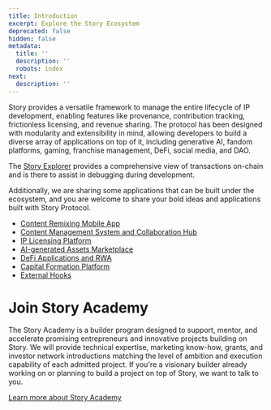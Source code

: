```yaml
---
title: Introduction
excerpt: Explore the Story Ecosystem
deprecated: false
hidden: false
metadata:
  title: ''
  description: ''
  robots: index
next:
  description: ''
---
```

Story provides a versatile framework to manage the entire lifecycle of IP development, enabling features like provenance, contribution tracking, frictionless licensing, and revenue sharing. The protocol has been designed with modularity and extensibility in mind, allowing developers to build a diverse array of applications on top of it, including generative AI, fandom platforms, gaming, franchise management, DeFi, social media, and DAO.

The [Story Explorer](https://explorer.story.foundation/) provides a comprehensive view of transactions on-chain and is there to assist in debugging during development.

Additionally, we are sharing some applications that can be built under the ecosystem, and you are welcome to share your bold ideas and applications built with Story Protocol.

- [Content Remixing Mobile App](doc:content-remixing-mobile-app)
- [Content Management System and Collaboration Hub](doc:content-management-system-and-collaboration-hub)
- [IP Licensing Platform](doc:ip-licensing-platform)
- [AI-generated Assets Marketplace](doc:ai-generated-assets-marketplace)
- [DeFi Applications and RWA](doc:defi-applications-and-rwa)
- [Capital Formation Platform](doc:capital-formation-platform)
- [External Hooks](doc:external-hooks)

# Join Story Academy

The Story Academy is a builder program designed to support, mentor, and accelerate promising entrepreneurs and innovative projects building on Story. We will provide technical expertise, marketing know-how, grants, and investor network introductions matching the level of ambition and execution capability of each admitted project. If you're a visionary builder already working on or planning to build a project on top of Story, we want to talk to you.

[Learn more about Story Academy](https://www.story.foundation/academy)